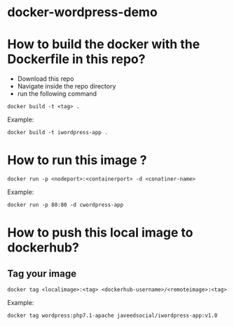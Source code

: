 # docker-wordpress-demo
# How to build the docker with the Dockerfile in this repo?
* Download this repo 
* Navigate inside the repo directory 
* run the following command 

```
docker build -t <tag> .
```
Example:
```
docker build -t iwordpress-app . 
```

# How to run this image ?
```
docker run -p <nodeport>:<containerport> -d <conatiner-name>
```
Example:
```
docker run -p 80:80 -d cwordpress-app 
```

# How to push this local image to dockerhub?

## Tag your image
```
docker tag <localimage>:<tag> <dockerhub-username>/<remoteimage>:<tag>
```

Example:
```
docker tag wordpress:php7.1-apache javeedsocial/iwordpress-app:v1.0
```
